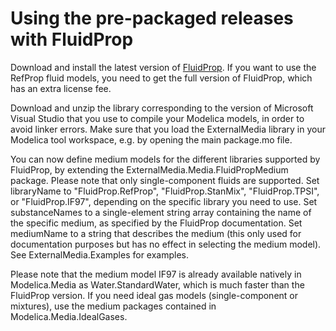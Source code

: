# Using the pre-packaged releases with FluidProp

Download and install the latest version of 
[FluidProp](http://www.fluidprop.com). If you want to use the RefProp fluid
models, you need to get the full version of FluidProp, which has an extra
license fee.

Download and unzip the library corresponding to the version of Microsoft Visual Studio
that you use to compile your Modelica models, in order to avoid linker errors.
Make sure that you load the ExternalMedia library in your Modelica tool
workspace, e.g. by opening the main package.mo file.

You can now define medium models for the different libraries supported by FluidProp,
by extending the ExternalMedia.Media.FluidPropMedium package. Please note that
only single-component fluids are supported. Set libraryName
to "FluidProp.RefProp", "FluidProp.StanMix", "FluidProp.TPSI", or "FluidProp.IF97",
depending on the specific library you need to use.
Set substanceNames to a single-element string array containing the name
of the specific medium, as specified by the FluidProp documentation. Set
mediumName to a string that describes the medium (this only used for
documentation purposes but has no effect in selecting the medium model). 
See ExternalMedia.Examples for examples.

Please note that the medium model IF97 is already available
natively in Modelica.Media as Water.StandardWater, which is much faster than
the FluidProp version. If you need ideal gas models (single-component or
mixtures), use the medium packages contained in Modelica.Media.IdealGases.
